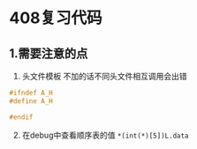 # 408复习代码


## 1.需要注意的点
1. 头文件模板 不加的话不同头文件相互调用会出错
```cpp
#ifndef A_H
#define A_H

#endif
```
2. 在debug中查看顺序表的值
```*(int(*)[5])L.data```